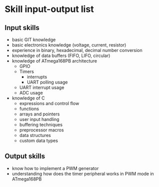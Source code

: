 # Skill input-output list

## Input skills
- basic GIT knowledge
- basic electronics knowledge (voltage, current, resistor)
- experience in binary, hexadecimal, decimal number conversion
- knowledge of data buffers (FIFO, LIFO, circular)
- knowledge of ATmega168PB architecture
	- GPIO
	- Timers
    	- interrupts
    	- UART polling usage
	- UART interrupt usage
	- ADC usage
- knowledge of C
    - expressions and control flow
    - functions
    - arrays and pointers
    - user input handling
    - buffering techniques
    - preprocessor macros
    - data structures
    - custom data types

## Output skills
- know how to implement a PWM generator
- understanding how does the timer peripheral works in PWM mode in ATmega168PB

